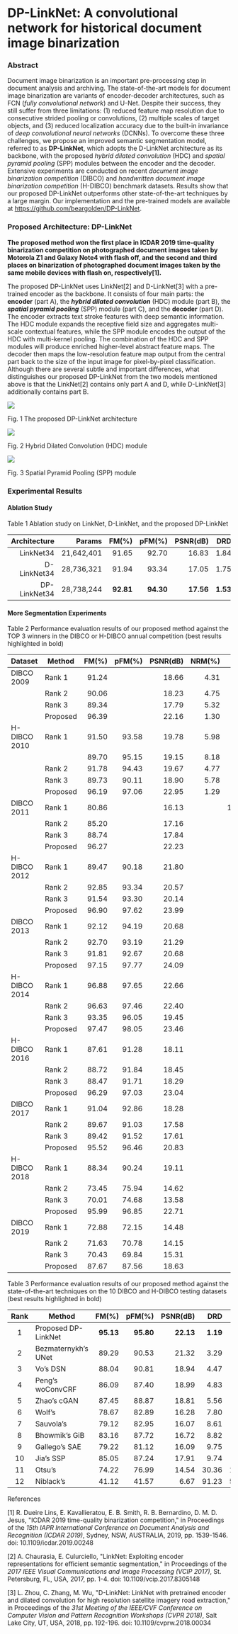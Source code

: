# DP-LinkNet: A convolutional network for historical document image binarization

### Abstract

Document image binarization is an important pre-processing step in document analysis and archiving. The state-of-the-art models for document image binarization are variants of encoder-decoder architectures, such as FCN (*fully convolutional network*) and U-Net. Despite their success, they still suffer from three limitations: (1) reduced feature map resolution due to consecutive strided pooling or convolutions, (2) multiple scales of target objects, and (3) reduced localization accuracy due to the built-in invariance of *deep convolutional neural networks* (DCNNs). To overcome these three challenges, we propose an improved semantic segmentation model, referred to as **DP-LinkNet**, which adopts the D-LinkNet architecture as its backbone, with the proposed *hybrid dilated convolution* (HDC) and *spatial pyramid pooling* (SPP) modules between the encoder and the decoder. Extensive experiments are conducted on recent *document image binarization competition* (DIBCO) and *handwritten document image binarization competition* (H-DIBCO) benchmark datasets. Results show that our proposed DP-LinkNet outperforms other state-of-the-art techniques by a large margin. Our implementation and the pre-trained models are available at https://github.com/beargolden/DP-LinkNet.

### Proposed Architecture: DP-LinkNet

**The proposed method won the first place in ICDAR 2019 time-quality binarization competition on photographed document images taken by Motorola Z1 and Galaxy Note4 with flash off, and the second and third places on binarization of photographed document images taken by the same mobile devices with flash on, respectively[1].**

The proposed DP-LinkNet uses LinkNet[2] and D-LinkNet[3] with a pre-trained encoder as the backbone. It consists of four main parts: the **encoder** (part A), the ***hybrid dilated convolution*** (HDC) module (part B), the ***spatial pyramid pooling*** (SPP) module (part C), and the **decoder** (part D). The encoder extracts text stroke features with deep semantic information. The HDC module expands the receptive field size and aggregates multi-scale contextual features, while the SPP module encodes the output of the HDC with multi-kernel pooling. The combination of the HDC and SPP modules will produce enriched higher-level abstract feature maps. The decoder then maps the low-resolution feature map output from the central part back to the size of the input image for pixel-by-pixel classification. Although there are several subtle and important differences, what distinguishes our proposed DP-LinkNet from the two models mentioned above is that the LinkNet[2] contains only part A and D, while D-LinkNet[3] additionally contains part B.

![](E:\论文发表\论文投稿\2021年度\DP-LinkNet-KSII-TIIS\images\DP-LinkNet-architecture.png)

Fig. 1  The proposed DP-LinkNet architecture

![](E:\论文发表\论文投稿\2021年度\DP-LinkNet-KSII-TIIS\images\HDC-module.png)

Fig. 2  Hybrid Dilated Convolution (HDC) module

![](E:\论文发表\论文投稿\2021年度\DP-LinkNet-KSII-TIIS\images\SPP-module.png)

Fig. 3  Spatial Pyramid Pooling (SPP) module

### Experimental Results

#### Ablation Study

Table 1  Ablation study on LinkNet, D-LinkNet, and the proposed DP-LinkNet

| **Architecture** | **Params** | **FM(%)** | **pFM(%)** | **PSNR(dB)** |  **DRD** | **MPM(‰)** |
| ---------------: | ---------: | --------: | ---------: | -----------: | -------: | ---------: |
|        LinkNet34 | 21,642,401 |     91.65 |      92.70 |        16.83 |     1.84 |       0.52 |
|      D-LinkNet34 | 28,736,321 |     91.94 |      93.34 |        17.05 |     1.75 |       0.44 |
|     DP-LinkNet34 | 28,738,244 | **92.81** |  **94.30** |    **17.56** | **1.53** |   **0.34** |

#### More Segmentation Experiments

Table 2  Performance evaluation results of our proposed method against the TOP 3 winners in the DIBCO or H-DIBCO annual competition (best results highlighted in bold)

| Dataset      | Method   | FM(%) | pFM(%) | PSNR(dB) | NRM(%) |    DRD | MPM(‰) |
| ------------ | -------- | ----: | -----: | -------: | -----: | -----: | -----: |
| DIBCO 2009   | Rank 1   | 91.24 |        |    18.66 |   4.31 |        |   0.55 |
|              | Rank 2   | 90.06 |        |    18.23 |   4.75 |        |   0.89 |
|              | Rank 3   | 89.34 |        |    17.79 |   5.32 |        |   1.90 |
|              | Proposed | 96.39 |        |    22.16 |   1.30 |        |   0.10 |
| H-DIBCO 2010 | Rank 1   | 91.50 |  93.58 |    19.78 |   5.98 |        |   0.49 |
|              |          | 89.70 |  95.15 |    19.15 |   8.18 |        |   0.29 |
|              | Rank 2   | 91.78 |  94.43 |    19.67 |   4.77 |        |   1.33 |
|              | Rank 3   | 89.73 |  90.11 |    18.90 |   5.78 |        |   0.41 |
|              | Proposed | 96.19 |  97.06 |    22.95 |   1.29 |        |   0.10 |
| DIBCO 2011   | Rank 1   | 80.86 |        |    16.13 |        | 104.48 |  64.43 |
|              | Rank 2   | 85.20 |        |    17.16 |        |  15.66 |   9.07 |
|              | Rank 3   | 88.74 |        |    17.84 |        |   5.36 |   8.68 |
|              | Proposed | 96.27 |        |    22.23 |        |   1.01 |   0.11 |
| H-DIBCO 2012 | Rank 1   | 89.47 |  90.18 |    21.80 |        |   3.44 |        |
|              | Rank 2   | 92.85 |  93.34 |    20.57 |        |   2.66 |        |
|              | Rank 3   | 91.54 |  93.30 |    20.14 |        |   3.05 |        |
|              | Proposed | 96.90 |  97.62 |    23.99 |        |   0.84 |        |
| DIBCO 2013   | Rank 1   | 92.12 |  94.19 |    20.68 |        |   3.10 |        |
|              | Rank 2   | 92.70 |  93.19 |    21.29 |        |   3.18 |        |
|              | Rank 3   | 91.81 |  92.67 |    20.68 |        |   4.02 |        |
|              | Proposed | 97.15 |  97.77 |    24.09 |        |   0.78 |        |
| H-DIBCO 2014 | Rank 1   | 96.88 |  97.65 |    22.66 |        |   0.90 |        |
|              | Rank 2   | 96.63 |  97.46 |    22.40 |        |   1.00 |        |
|              | Rank 3   | 93.35 |  96.05 |    19.45 |        |   2.19 |        |
|              | Proposed | 97.47 |  98.05 |    23.46 |        |   0.66 |        |
| H-DIBCO 2016 | Rank 1   | 87.61 |  91.28 |    18.11 |        |   5.21 |        |
|              | Rank 2   | 88.72 |  91.84 |    18.45 |        |   3.86 |        |
|              | Rank 3   | 88.47 |  91.71 |    18.29 |        |   3.93 |        |
|              | Proposed | 96.29 |  97.03 |    23.04 |        |   1.05 |        |
| DIBCO 2017   | Rank 1   | 91.04 |  92.86 |    18.28 |        |   3.40 |        |
|              | Rank 2   | 89.67 |  91.03 |    17.58 |        |   4.35 |        |
|              | Rank 3   | 89.42 |  91.52 |    17.61 |        |   3.56 |        |
|              | Proposed | 95.52 |  96.46 |    20.83 |        |   1.31 |        |
| H-DIBCO 2018 | Rank 1   | 88.34 |  90.24 |    19.11 |        |   4.92 |        |
|              | Rank 2   | 73.45 |  75.94 |    14.62 |        |  26.24 |        |
|              | Rank 3   | 70.01 |  74.68 |    13.58 |        |  17.45 |        |
|              | Proposed | 95.99 |  96.85 |    22.71 |        |   1.09 |        |
| DIBCO 2019   | Rank 1   | 72.88 |  72.15 |    14.48 |        |  16.24 |        |
|              | Rank 2   | 71.63 |  70.78 |    14.15 |        |  16.71 |        |
|              | Rank 3   | 70.43 |  69.84 |    15.31 |        |   8.05 |        |
|              | Proposed | 87.67 |  87.56 |    18.63 |        |   2.38 |        |

Table 3  Performance evaluation results of our proposed method against the state-of-the-art techniques on the 10 DIBCO and H-DIBCO testing datasets (best results highlighted in bold)

| **Rank** | **Method**          | **FM(%)** | **pFM(%)** | **PSNR(dB)** |  **DRD** | **Score** |
| :------: | ------------------- | --------: | ---------: | -----------: | -------: | --------: |
|    1     | Proposed DP-LinkNet | **95.13** |  **95.80** |    **22.13** | **1.19** |  **1109** |
|    2     | Bezmaternykh’s UNet |     89.29 |      90.53 |        21.32 |     3.29 |      2341 |
|    3     | Vo’s DSN            |     88.04 |      90.81 |        18.94 |     4.47 |      2946 |
|    4     | Peng’s woConvCRF    |     86.09 |      87.40 |        18.99 |     4.83 |      3216 |
|    5     | Zhao’s cGAN         |     87.45 |      88.87 |        18.81 |     5.56 |      3531 |
|    6     | Wolf’s              |     78.67 |      82.89 |        16.28 |     7.80 |      4851 |
|    7     | Sauvola’s           |     79.12 |      82.95 |        16.07 |     8.61 |      5281 |
|    8     | Bhowmik’s GiB       |     83.16 |      87.72 |        16.72 |     8.82 |      5316 |
|    9     | Gallego’s SAE       |     79.22 |      81.12 |        16.09 |     9.75 |      5910 |
|    10    | Jia’s SSP           |     85.05 |      87.24 |        17.91 |     9.74 |      6219 |
|    11    | Otsu’s              |     74.22 |      76.99 |        14.54 |    30.36 |     17116 |
|    12    | Niblack’s           |     41.12 |      41.57 |         6.67 |    91.23 |     50335 |

References

[1] R. Dueire Lins, E. Kavallieratou, E. B. Smith, R. B. Bernardino, D. M. D. Jesus, "ICDAR 2019 time-quality binarization competition," in Proceedings of the *15th IAPR International Conference on Document Analysis and Recognition (ICDAR 2019)*, Sydney, NSW, AUSTRALIA, 2019, pp. 1539-1546. doi: 10.1109/icdar.2019.00248

[2] A. Chaurasia, E. Culurciello, "LinkNet: Exploiting encoder representations for efficient semantic segmentation," in Proceedings of the *2017 IEEE Visual Communications and Image Processing (VCIP 2017)*, St. Petersburg, FL, USA, 2017, pp. 1-4. doi: 10.1109/vcip.2017.8305148

[3] L. Zhou, C. Zhang, M. Wu, "D-LinkNet: LinkNet with pretrained encoder and dilated convolution for high resolution satellite imagery road extraction," in Proceedings of the *31st Meeting of the IEEE/CVF Conference on Computer Vision and Pattern Recognition Workshops (CVPR 2018)*, Salt Lake City, UT, USA, 2018, pp. 192-196. doi: 10.1109/cvprw.2018.00034
